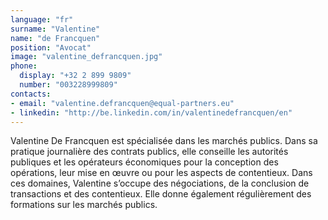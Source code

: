 ```yaml
---
language: "fr"
surname: "Valentine"
name: "de Francquen"
position: "Avocat"
image: "valentine_defrancquen.jpg"
phone:
  display: "+32 2 899 9809"
  number: "003228999809"
contacts:
- email: "valentine.defrancquen@equal-partners.eu"
- linkedin: "http://be.linkedin.com/in/valentinedefrancquen/en"
---
```

Valentine De Francquen est spécialisée dans les marchés publics. Dans sa pratique journalière des contrats publics, elle conseille les autorités publiques et les opérateurs économiques pour la conception des opérations, leur mise en œuvre ou pour les aspects de contentieux. Dans ces domaines, Valentine s’occupe des négociations, de la conclusion de transactions et des contentieux. Elle donne également régulièrement des formations sur les marchés publics.